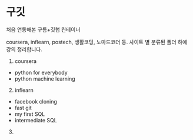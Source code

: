 # 구깃
처음 연동해본 구름+깃헙 컨테이너

coursera, inflearn, postech, 생활코딩, 노마드코더 등. 
사이트 별 분류된 폴더 하에 강의 정리합니다.

1. coursera
  - python for everybody
  - python machine learning

2. inflearn
  - facebook cloning
  - fast git 
  - my first SQL
  - intermediate SQL
  
3.  
 






